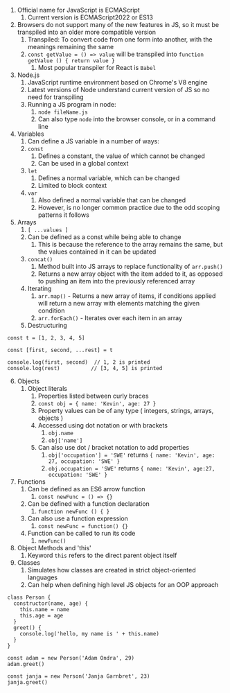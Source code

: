 1. Official name for JavaScript is ECMAScript
	1. Current version is ECMAScript2022 or ES13
2. Browsers do not support many of the new features in JS, so it must be transpiled into an older more compatible version
	1. Transpiled: To convert code from one form into another, with the meanings remaining the same 
	2. `const getValue = () => value` will be transpiled into `function getValue () { return value }`
		1. Most popular transpiler for React is `Babel` 
3. Node.js
	1. JavaScript runtime environment based on Chrome's V8 engine
	2. Latest versions of Node understand current version of JS so no need for transpiling 
	3. Running a JS program in node:
		1. `node fileName.js`
		2. Can also type `node` into the browser console, or in a command line 
4. Variables
	1. Can define a JS variable in a number of ways:
	2. `const`
		1. Defines a constant, the value of which cannot be changed 
		2. Can be used in a global context 
	3. `let`
		1. Defines a normal variable, which can be changed
		2. Limited to block context 
	4. `var`
		1. Also defined a normal variable that can be changed
		2. However, is no longer common practice due to the odd scoping patterns it follows 
5. Arrays
	1. `[ ...values ]`
	2. Can be defined as a const while being able to change 
		1. This is because the reference to the array remains the same, but the values contained in it can be updated 
	3. `concat()`
		1. Method built into JS arrays to replace functionality of `arr.push()` 
		2. Returns a new array object with the item added to it, as opposed to pushing an item into the previously referenced array
	4. Iterating
		1. `arr.map()` - Returns a new array of items, if conditions applied will return a new array with elements matching the given condition 
		2. `arr.forEach()` - Iterates over each item in an array
	5. Destructuring
```
const t = [1, 2, 3, 4, 5]

const [first, second, ...rest] = t

console.log(first, second)  // 1, 2 is printed
console.log(rest)          // [3, 4, 5] is printed
```
6. Objects
	1. Object literals
		1. Properties listed between curly braces
		2. `const obj = { name: 'Kevin', age: 27 }`
		3. Property values can be of any type ( integers, strings, arrays, objects )
		4. Accessed using dot notation or with brackets
			1. `obj.name`
			2. `obj['name']`
		5. Can also use dot / bracket notation to add properties 
			1. `obj['occupation'] = 'SWE'` returns `{ name: 'Kevin', age: 27, occupation: 'SWE' }`
			2. `obj.occupation = 'SWE'` returns `{ name: 'Kevin', age:27, occupation: 'SWE' }`
7. Functions
	1. Can be defined as an ES6 arrow function
		1. `const newFunc = () => {}`
	2. Can be defined with a function declaration
		1. `function newFunc () { }`
	3. Can also use a function expression
		1. `const newFunc = function() {}`
	4. Function can be called to run its code
		1. `newFunc()`
8. Object Methods and 'this'
	1. Keyword `this` refers to the direct parent object itself
9. Classes
	1. Simulates how classes are created in strict object-oriented languages
	2. Can help when defining high level JS objects for an OOP approach
```
class Person {
  constructor(name, age) {
    this.name = name
    this.age = age
  }
  greet() {
    console.log('hello, my name is ' + this.name)
  }
}

const adam = new Person('Adam Ondra', 29)
adam.greet()

const janja = new Person('Janja Garnbret', 23)
janja.greet()
```
